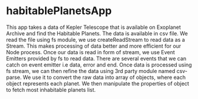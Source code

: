 # habitablePlanetsApp
This app takes a data of Kepler Telescope that is available on Exoplanet Archive and find the Habitable Planets. The data is available in csv file.
We read the file using fs module, we use createReadStream to read data as a Stream. This makes processing of data better and more efficient for our Node process.
Once our data is read in form of stream, we use Event Emitters provided by fs to read data. There are several events that we can catch on event emitter i.e 
data, error and end. 
Once data is processed using fs stream, we can then refine the data using 3rd party module named csv-parse. We use it to convert the raw data into array of objects, where each object
represents each planet. We then manipulate the properties of object to fetch most inhabitable planets list.
